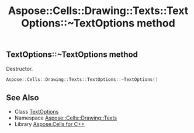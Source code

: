 ﻿---
title: Aspose::Cells::Drawing::Texts::TextOptions::~TextOptions method
linktitle: ~TextOptions
second_title: Aspose.Cells for C++ API Reference
description: 'Aspose::Cells::Drawing::Texts::TextOptions::~TextOptions method. Destructor in C++.'
type: docs
weight: 200
url: /cpp/aspose.cells.drawing.texts/textoptions/~textoptions/
---
## TextOptions::~TextOptions method


Destructor.

```cpp
Aspose::Cells::Drawing::Texts::TextOptions::~TextOptions()
```

## See Also

* Class [TextOptions](../)
* Namespace [Aspose::Cells::Drawing::Texts](../../)
* Library [Aspose.Cells for C++](../../../)
